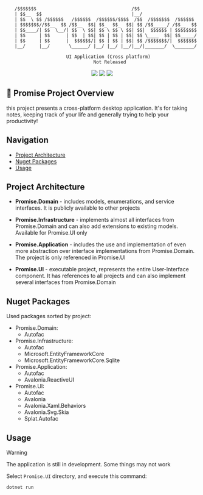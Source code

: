 ```
   /$$$$$$$                                   /$$                    
   | $$__  $$                                 |__/                    
   | $$  \ $$ /$$$$$$   /$$$$$$  /$$$$$$/$$$$  /$$  /$$$$$$$  /$$$$$$ 
   | $$$$$$$//$$__  $$ /$$__  $$| $$_  $$_  $$| $$ /$$_____/ /$$__  $$
   | $$____/| $$  \__/| $$  \ $$| $$ \ $$ \ $$| $$|  $$$$$$ | $$$$$$$$
   | $$     | $$      | $$  | $$| $$ | $$ | $$| $$ \____  $$| $$_____/
   | $$     | $$      |  $$$$$$/| $$ | $$ | $$| $$ /$$$$$$$/|  $$$$$$$
   |__/     |__/       \______/ |__/ |__/ |__/|__/|_______/  \_______/

                      UI Application (Cross platform)
                                Not Released
```

<p align="center">
    <img src="https://img.shields.io/badge/C%23-black?style=flat-square&logo=sharp&logoColor=lightblue&logoSize=auto&label=LANGUAGE&labelColor=gray&color=purple"/>
    <img src="https://img.shields.io/badge/CROSS-black?style=flat-square&logo=appveyor&logoColor=yellow&logoSize=auto&label=PLATFORM&labelColor=gray&color=blue"/>
    <img src="https://img.shields.io/badge/CLEAN-black?style=flat-square&logo=appveyor&logoColor=red&logoSize=auto&label=ARCHITECTURE&labelColor=gray&color=green"/>
</p>

## 📖 Promise Project Overview

this project presents a cross-platform desktop application. It's for taking notes, keeping track of your life and generally trying to help your productivity!

## Navigation

- [Project Architecture](#project-architecture)
- [Nuget Packages](#nuget-packages)
- [Usage](#usage)

## Project Architecture

- **Promise.Domain** - includes models, enumerations, and service interfaces. It is publicly available to other projects

- **Promise.Infrastructure** - implements almost all interfaces from Promise.Domain and can also add extensions to existing models. Available for Promise.UI only

- **Promise.Application** - includes the use and implementation of even more abstraction over interface implementations from Promise.Domain. The project is only referenced in Promise.UI

- **Promise.UI** - executable project, represents the entire User-Interface component. It has references to all projects and can also implement several interfaces from Promise.Domain

## Nuget Packages

Used packages sorted by project:
- Promise.Domain:
    - Autofac
- Promise.Infrastructure:
    - Autofac
    - Microsoft.EntityFrameworkCore
    - Microsoft.EntityFrameworkCore.Sqlite
- Promise.Application:
    - Autofac
    - Avalonia.ReactiveUI
- Promise.UI:
    - Autofac
    - Avalonia
    - Avalonia.Xaml.Behaviors
    - Avalonia.Svg.Skia
    - Splat.Autofac

## Usage

> [!WARNING]
> The application is still in development. Some things may not work

Select `Promise.UI` directory, and execute this command:
```
dotnet run
```

